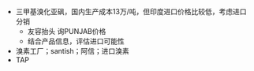 - 三甲基溴化亚砜，国内生产成本13万/吨，但印度进口价格比较低，考虑进口分销
	- 友容抬头 询PUNJAB价格
	- 结合产品信息，评估进口可能性
- 溴素工厂；santish；阿信；进口溴素
- TAP